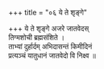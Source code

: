 +++
title = "०६ ये ते शृङ्गे"

+++
ये ते शृङ्गे अजरे जातवेदस्  
तिग्मशोची ब्रह्मसंशिते ।  
ताभ्यां दुर्हार्दम् अभिदासन्तं किमीदिनं  
प्रत्यञ्चं यातुधानं जातवेदो वि निक्ष्व ॥
